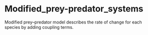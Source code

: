 # Modified_prey-predator_systems
Modified prey–predator model describes the rate of change for each species by adding coupling terms.

